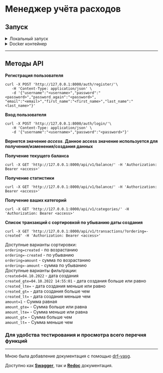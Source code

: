 # Менеджер учёта расходов

## Запуск
<details>
<summary>Локальный запуск</summary>

### Запуск API 

**Создание виртуального окружения**
```sh
python3 -m venv venv
```
**Активация виртуального окружения**
```sh
source venv/bin/activate
```
**Установка необходимых зависимостей**
```sh
pip install -r requirements.txt
```
**Инициализация необходимых переменных окружения(1)**
```shell
export DJANGO_ALLOWED_HOSTS="127.0.0.1"
export SECRET_KEY=foo
export DEBUG=1
```
**Запуск миграции**
```sh
python3 app/manage.py migrate
```
**Запуск проекта**
```shell
python3 app/manage.py runserver
```
**Проект доступен по ссылке ниже:**
```text
http://127.0.0.1:8000/
```
### Запуск рассылки
**В отдельном окне терминала запустите redis**
```shell
redis-server
```
**В другом окне терминала перейдите в папку app**
```shell
cd app
```
**Проведите инициализацию необходимых переменных окружения
1 и 2 и запустите celery worker**
```shell
celery -A mail worker -l info
```
**Создать другое новое окно, перейти в папку app выполнить
инициализацию переменных 1 и 2. Запустить celery beat**
```shell
celery -A mail beat -l info
```
**Инициализация необходимых 
переменных окружения(2)**
```shell
export EMAIL_HOST=""
export EMAIL_HOST_USER=""
export EMAIL_HOST_PASSWORD=""
export EMAIL_PORT=465
export CELERY_BROKER_URL=""
```

</details>
<details>
<summary>Docker контейнер</summary>

**Скопировать данные из файла <i>.env.example</i> в файл <i>.env</i> и изменить данные на ваши**

**Для сборки и запуска**
```shell
docker-compose up -d 
```

**Проект доступен по ссылке ниже:**
```text
http://localhost:8000/
```
</details>

---

## Методы API

**Регистрация пользователя**
```shell
curl -X POST 'http://127.0.0.1:8000/auth/register/'\
   -H 'Content-Type: application/json' \
   -d '{"username":"<username>","password":"<password>","password_again":"<password>",
"email":"<email>","first_name":"<first_name>","last_name":"<last_name>"}'
```
**Вход пользователя**
```shell
curl -X POST 'http://127.0.0.1:8000/auth/login/'\
   -H 'Content-Type: application/json' \
   -d '{"username":"<username>","password":"<password>"}'
```
**Вернется значение <i>access</i>**.
**Данное access значение используется для получения/изменения/создания данных**

**Получение текущего баланса**
```shell
curl -X GET 'http://127.0.0.1:8000/api/v1/balance/' -H 'Authorization: Bearer <access>'
```

**Получение статистики**
```shell
curl -X GET 'http://127.0.0.1:8000/api/v1/balance/' -H 'Authorization: Bearer <access>'
```

**Получение ваших категорий**
```shell
curl -X GET 'http://127.0.0.1:8000/api/v1/categories/' -H 'Authorization: Bearer <access>'
```
**Список транзакций с сортировкой по убыванию даты создания**
```shell
curl -X GET 'http://127.0.0.1:8000/api/v1/transactions/?ordering=-created' -H 'Authorization: Bearer <access>'
```
Доступные варианты сортировки:<br>
`ordering=created` - по возрастанию<br>
`ordering=-created` - по убыванию<br>
`ordering=amount` - сумма по возрастанию<br>
`ordering=-amount` - сумма по убыванию<br>
Доступные варианты фильтрации:<br>
`created=04.10.2022`  - дата создания<br>
`created_gte=04.10.2022 14:55:01` - дата создания больше или равно<br>
`created_lte=` - дата создания меньше или равно<br>
`created_gt=` - дата создания больше чем<br>
`created_lt=` - дата создания меньше чем<br>
`amount=1` - Сумма равная<br>
`amount_gte=` - Сумма больше или равна<br>
`amount_lte=` - Сумма меньше или равна<br>
`amount_gt=` - Сумма больше чем<br>
`amount_lt=` - Сумма меньше чем<br>

### Для удобства тестирования и просмотра всего перечня функций

---

Мною была добавление документация с помощью <a href="https://github.com/axnsan12/drf-yasg">drf-yasg</a>.

Доступно как <a href="http://127.0.0.1:8000/swagger"><b>Swagger</b></a>, так и <a href="http://127.0.0.1:8000/redoc"><b>Redoc</b></a> документация.